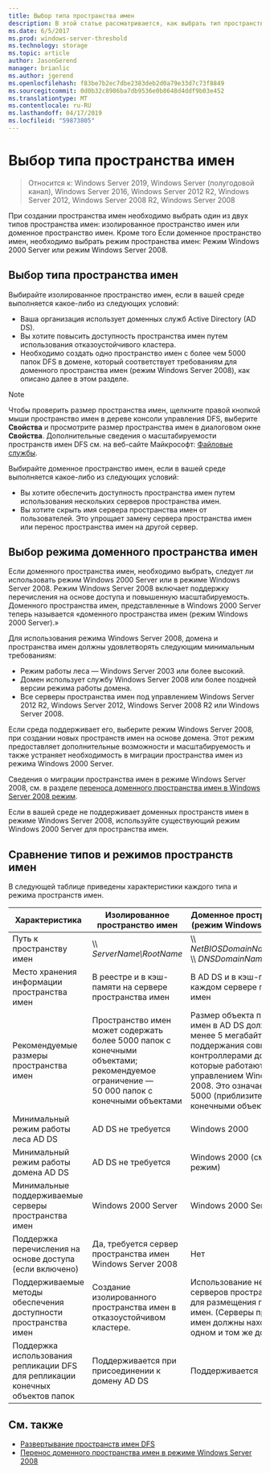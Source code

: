 ```yaml
---
title: Выбор типа пространства имен
description: В этой статье рассматривается, как выбрать тип пространства имен.
ms.date: 6/5/2017
ms.prod: windows-server-threshold
ms.technology: storage
ms.topic: article
author: JasonGerend
manager: brianlic
ms.author: jgerend
ms.openlocfilehash: f83be7b2ec7dbe2383deb2d0a79e33d7c73f8849
ms.sourcegitcommit: 0d0b32c8986ba7db9536e0b8648d4ddf9b03e452
ms.translationtype: MT
ms.contentlocale: ru-RU
ms.lasthandoff: 04/17/2019
ms.locfileid: "59873805"
---
```

# <a name="choose-a-namespace-type"></a>Выбор типа пространства имен

> Относится к: Windows Server 2019, Windows Server (полугодовой канал), Windows Server 2016, Windows Server 2012 R2, Windows Server 2012, Windows Server 2008 R2, Windows Server 2008

При создании пространства имен необходимо выбрать один из двух типов пространства имен: изолированное пространство имен или доменное пространство имен. Кроме того Если доменное пространство имен, необходимо выбрать режим пространства имен: Режим Windows 2000 Server или режим Windows Server 2008.

## <a name="choosing-a-namespace-type"></a>Выбор типа пространства имен

Выбирайте изолированное пространство имен, если в вашей среде выполняется какое-либо из следующих условий:

-   Ваша организация использует доменных служб Active Directory (AD DS).
-   Вы хотите повысить доступность пространства имен путем использования отказоустойчивого кластера.
-   Необходимо создать одно пространство имен с более чем 5000 папок DFS в домене, который соответствует требованиям для доменного пространства имен (режим Windows Server 2008), как описано далее в этом разделе.

> [!NOTE]
> Чтобы проверить размер пространства имен, щелкните правой кнопкой мыши пространство имен в дереве консоли управления DFS, выберите **Свойства** и просмотрите размер пространства имен в диалоговом окне **Свойства**. Дополнительные сведения о масштабируемости пространств имен DFS см. на веб-сайте Майкрософт: [Файловые службы](https://technet.microsoft.com/library/cc771548.aspx).

Выбирайте доменное пространство имен, если в вашей среде выполняется какое-либо из следующих условий:

-   Вы хотите обеспечить доступность пространства имен путем использования нескольких серверов пространства имен.
-   Вы хотите скрыть имя сервера пространства имен от пользователей. Это упрощает замену сервера пространства имен или перенос пространства имен на другой сервер.

## <a name="choosing-a-domain-based-namespace-mode"></a>Выбор режима доменного пространства имен

Если доменного пространства имен, необходимо выбрать, следует ли использовать режим Windows 2000 Server или в режиме Windows Server 2008. Режим Windows Server 2008 включает поддержку перечисления на основе доступа и повышенную масштабируемость. Доменного пространства имен, представленные в Windows 2000 Server теперь называется «доменного пространства имен (режим Windows 2000 Server).»

Для использования режима Windows Server 2008, домена и пространства имен должны удовлетворять следующим минимальным требованиям:

-   Режим работы леса — Windows Server 2003 или более высокий.
-   Домен использует службу Windows Server 2008 или более поздней версии режима работы домена.
-   Все серверы пространства имен под управлением Windows Server 2012 R2, Windows Server 2012, Windows Server 2008 R2 или Windows Server 2008.

Если среда поддерживает его, выберите режим Windows Server 2008, при создании новых пространств имен на основе домена. Этот режим предоставляет дополнительные возможности и масштабируемость и также устраняет необходимость в миграции пространства имен из режима Windows 2000 Server.

Сведения о миграции пространства имен в режиме Windows Server 2008, см. в разделе [переноса доменного пространства имен в Windows Server 2008 режим](migrate-a-domain-based-namespace-to-windows-server-2008-mode.md).

Если в вашей среде не поддерживает доменных пространств имен в режиме Windows Server 2008, используйте существующий режим Windows 2000 Server для пространства имен.

## <a name="comparing-namespace-types-and-modes"></a>Сравнение типов и режимов пространств имен

В следующей таблице приведены характеристики каждого типа и режима пространств имен.

|Характеристика|Изолированное пространство имен|Доменное пространство имен (режим Windows 2000 Server) |Доменное пространство имен (режим Windows 2008 Server) | 
|---|---|---|---|
|Путь к пространству имен|\\\ *ServerName\RootName* |\\\ *NetBIOSDomainName\RootName* <br />\\\ *DNSDomainName\RootName*|\\\ *NetBIOSDomainName\RootName* <br /> \\\ *DNSDomainName\RootName*|
|Место хранения информации пространства имен|В реестре и в кэш-памяти на сервере пространства имен|В AD DS и в кэш-памяти на каждом сервере пространства имен|В AD DS и в кэш-памяти на каждом сервере пространства имен|
|Рекомендуемые размеры пространства имен|Пространство имен может содержать более 5000 папок с конечными объектами; рекомендуемое ограничение — 50 000 папок с конечными объектами|Размер объекта пространства имен в AD DS должен быть менее 5 мегабайт (МБ) для поддержания совместимости с контроллерами домена, которые работают не под управлением Windows Server 2008. Это означает не более 5000 (приблизительно) папок с конечными объектами.|Пространство имен может содержать более 5000 папок с конечными объектами; рекомендуемое ограничение — 50 000 папок с конечными объектами |
|Минимальный режим работы леса AD DS|AD DS не требуется|Windows 2000|Windows Server 2003|
|Минимальный режим работы домена AD DS|AD DS не требуется|Windows 2000 (смешанный режим)|Windows Server 2008|
|Минимальные поддерживаемые серверы пространства имен|Windows 2000 Server|Windows 2000 Server|Windows Server 2008|
|Поддержка перечисления на основе доступа (если включено)|Да, требуется сервер пространства имен Windows Server 2008|Нет|Да|
|Поддерживаемые методы обеспечения доступности пространства имен|Создание изолированного пространства имен в отказоустойчивом кластере.|Использование нескольких серверов пространства имен для размещения пространства имен. (Серверы пространства имен должны находиться в одном и том же домене.)|Использование нескольких серверов пространства имен для размещения пространства имен. (Серверы пространства имен должны находиться в одном и том же домене.)|
|Поддержка использования репликации DFS для репликации конечных объектов папок|Поддерживается при присоединении к домену AD DS|Поддерживается|Поддерживается|

## <a name="see-also"></a>См. также

-   [Развертывание пространств имен DFS](deploying-dfs-namespaces.md)
-   [Перенос доменного пространства имен в режиме Windows Server 2008](migrate-a-domain-based-namespace-to-windows-server-2008-mode.md)


